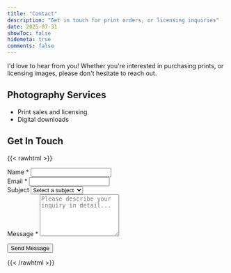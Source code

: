 ```yaml
---
title: "Contact"
description: "Get in touch for print orders, or licensing inquiries"
date: 2025-07-31
showToc: false
hidemeta: true
comments: false
---
```


I'd love to hear from you! Whether you're interested in purchasing prints, or licensing images, please don't hesitate to reach out.

## Photography Services
- Print sales and licensing
- Digital downloads

## Get In Touch

{{< rawhtml >}}

<form action="https://formspree.io/f/xjkooaln" method="POST" class="contact-form">
  <div class="form-group">
    <label for="name">Name *</label>
    <input type="text" name="name" id="name" required>
  </div>
  
  <div class="form-group">
    <label for="email">Email *</label>
    <input type="email" name="email" id="email" required>
  </div>
  
  <div class="form-group">
    <label for="subject">Subject</label>
    <select name="subject" id="subject" required>
      <option value="" disabled selected>Select a subject</option>
      <option value="print-inquiry">Print Purchase</option>
      <option value="licensing">Image Licensing</option>
      <option value="general">General Inquiry</option>
    </select>
  </div>
  
  <div class="form-group">
    <label for="message">Message *</label>
    <textarea name="message" id="message" rows="6" required placeholder="Please describe your inquiry in detail..."></textarea>
  </div>
  
  <!-- Hidden fields for better organization -->
  <input type="hidden" name="_subject" value="New inquiry from Doug Obert Photography website">
  <input type="hidden" name="_next" value="https://dougobert.github.io/contact?submitted=true">
  
  <button type="submit" class="contact-submit-btn">Send Message</button>
</form>

<div id="success-message" style="display: none;" class="success-message">
  <h3>Thank you!</h3>
  <p>Your message has been sent successfully. I'll get back to you as soon as possible.</p>
</div>

{{< /rawhtml >}}


